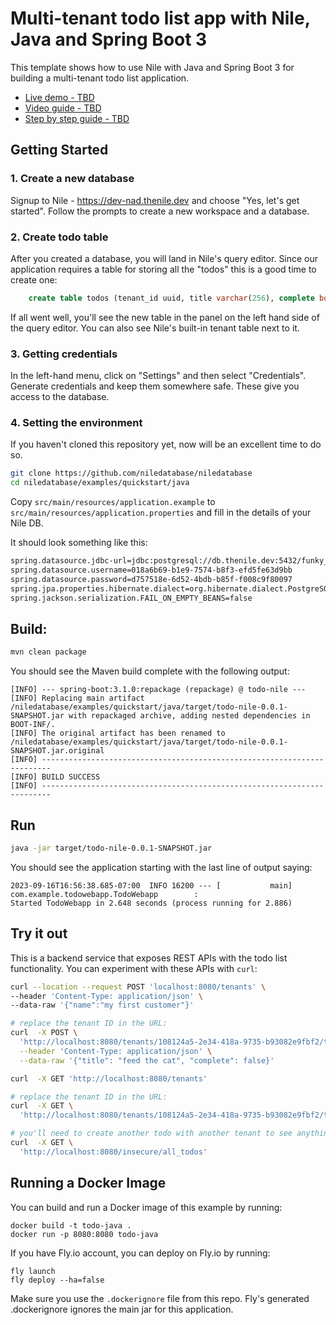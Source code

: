 # Multi-tenant todo list app with Nile, Java and Spring Boot 3

This template shows how to use Nile with Java and Spring Boot 3 for building a multi-tenant todo list application.

- [Live demo - TBD](TBD)
- [Video guide - TBD](TBD)
- [Step by step guide - TBD](TBD)


## Getting Started

### 1. Create a new database

Signup to Nile - https://dev-nad.thenile.dev and choose "Yes, let's get started". Follow the prompts to create a new workspace and a database.

### 2. Create todo table

After you created a database, you will land in Nile's query editor. Since our application requires a table for storing all the "todos" this is a good time to create one:

```sql
    create table todos (tenant_id uuid, title varchar(256), complete boolean);
```

If all went well, you'll see the new table in the panel on the left hand side of the query editor. You can also see Nile's built-in tenant table next to it.

### 3. Getting credentials

In the left-hand menu, click on "Settings" and then select "Credentials". Generate credentials and keep them somewhere safe. These give you access to the database.

### 4. Setting the environment

If you haven't cloned this repository yet, now will be an excellent time to do so.

```bash
git clone https://github.com/niledatabase/niledatabase
cd niledatabase/examples/quickstart/java
```

Copy `src/main/resources/application.example` to `src/main/resources/application.properties` and fill in the details of 
your Nile DB.

It should look something like this:
```bash
spring.datasource.jdbc-url=jdbc:postgresql://db.thenile.dev:5432/funky_giraffe
spring.datasource.username=018a6b69-b1e9-7574-b8f3-efd5fe63d9bb
spring.datasource.password=d757518e-6d52-4bdb-b85f-f008c9f80097
spring.jpa.properties.hibernate.dialect=org.hibernate.dialect.PostgreSQLDialect
spring.jackson.serialization.FAIL_ON_EMPTY_BEANS=false
```

## Build:
```bash
mvn clean package
```

You should see the Maven build complete with the following output:
```text
[INFO] --- spring-boot:3.1.0:repackage (repackage) @ todo-nile ---
[INFO] Replacing main artifact /niledatabase/examples/quickstart/java/target/todo-nile-0.0.1-SNAPSHOT.jar with repackaged archive, adding nested dependencies in BOOT-INF/.
[INFO] The original artifact has been renamed to /niledatabase/examples/quickstart/java/target/todo-nile-0.0.1-SNAPSHOT.jar.original
[INFO] ------------------------------------------------------------------------
[INFO] BUILD SUCCESS
[INFO] ------------------------------------------------------------------------
```

## Run
```bash
java -jar target/todo-nile-0.0.1-SNAPSHOT.jar
```

You should see the application starting with the last line of output saying:
```text
2023-09-16T16:56:38.685-07:00  INFO 16200 --- [           main] com.example.todowebapp.TodoWebapp        : 
Started TodoWebapp in 2.648 seconds (process running for 2.886)
```


## Try it out

This is a backend service that exposes REST APIs with the todo list functionality. 
You can experiment with these APIs with `curl`:

```bash
curl --location --request POST 'localhost:8080/tenants' \
--header 'Content-Type: application/json' \
--data-raw '{"name":"my first customer"}'

# replace the tenant ID in the URL: 
curl  -X POST \
  'http://localhost:8080/tenants/108124a5-2e34-418a-9735-b93082e9fbf2/todos' \
  --header 'Content-Type: application/json' \
  --data-raw '{"title": "feed the cat", "complete": false}'

curl  -X GET 'http://localhost:8080/tenants'

# replace the tenant ID in the URL: 
curl  -X GET \
  'http://localhost:8080/tenants/108124a5-2e34-418a-9735-b93082e9fbf2/todos' 

# you'll need to create another todo with another tenant to see anything different here
curl  -X GET \
  'http://localhost:8080/insecure/all_todos'
```

## Running a Docker Image

You can build and run a Docker image of this example by running:
```text
docker build -t todo-java .
docker run -p 8080:8080 todo-java
```

If you have Fly.io account, you can deploy on Fly.io by running:
```test
fly launch
fly deploy --ha=false
```

Make sure you use the `.dockerignore` file from this repo. Fly's generated .dockerignore ignores the main jar for this application.
